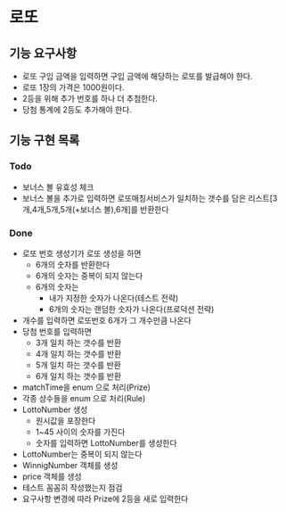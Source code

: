 # 로또

## 기능 요구사항
- 로또 구입 금액을 입력하면 구입 금액에 해당하는 로또를 발급해야 한다.
- 로또 1장의 가격은 1000원이다.
- 2등을 위해 추가 번호를 하나 더 추첨한다.
- 당첨 통계에 2등도 추가해야 한다.

## 기능 구현 목록

### Todo
- 보너스 볼 유효성 체크
- 보너스 볼을 추가로 입력하면 로또매칭서비스가 일치하는 갯수를 담은 리스트[3개,4개,5개,5개(+보너스 볼),6개]를 반환한다

### Done
- 로또 번호 생성기가 로또 생성을 하면
  - 6개의 숫자를 반환한다
  - 6개의 숫자는 중복이 되지 않는다
  - 6개의 숫자는 
    - 내가 지정한 숫자가 나온다(테스트 전략)
    - 6개의 숫자는 랜덤한 숫자가 나온다(프로덕션 전략)
- 개수를 입력하면 로또번호 6개가 그 개수만큼 나온다
- 당첨 번호를 입력하면
  - 3개 일치 하는 갯수를 반환 
  - 4개 일치 하는 갯수를 반환
  - 5개 일치 하는 갯수를 반환
  - 6개 일치 하는 갯수를 반환 
- matchTime을 enum 으로 처리(Prize)
- 각종 상수들을 enum 으로 처리(Rule)
- LottoNumber 생성
  - 원시값을 포장한다
  - 1~45 사이의 숫자를 가진다
  - 숫자를 입력하면 LottoNumber를 생성한다
- LottoNumber는 중복이 되지 않는다
- WinnigNumber 객체를 생성
- price 객체를 생성
- 테스트 꼼꼼히 작성했는지 점검
- 요구사항 변경에 따라 Prize에 2등을 새로 입력한다

